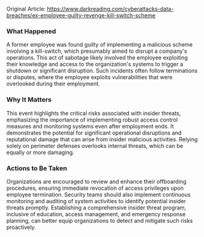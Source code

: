 Original Article: https://www.darkreading.com/cyberattacks-data-breaches/ex-employee-guilty-revenge-kill-switch-scheme

### What Happened

A former employee was found guilty of implementing a malicious scheme involving a kill-switch, which presumably aimed to disrupt a company's operations. This act of sabotage likely involved the employee exploiting their knowledge and access to the organization's systems to trigger a shutdown or significant disruption. Such incidents often follow terminations or disputes, where the employee exploits vulnerabilities that were overlooked during their employment.

### Why It Matters

This event highlights the critical risks associated with insider threats, emphasizing the importance of implementing robust access control measures and monitoring systems even after employment ends. It demonstrates the potential for significant operational disruptions and reputational damage that can arise from insider malicious activities. Relying solely on perimeter defenses overlooks internal threats, which can be equally or more damaging.

### Actions to Be Taken

Organizations are encouraged to review and enhance their offboarding procedures, ensuring immediate revocation of access privileges upon employee termination. Security teams should also implement continuous monitoring and auditing of system activities to identify potential insider threats promptly. Establishing a comprehensive insider threat program, inclusive of education, access management, and emergency response planning, can better equip organizations to detect and mitigate such risks proactively.